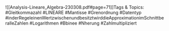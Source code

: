 
![[Analysis-Lineare_Algebra-230308.pdf#page=71]]Tags & Topics:
   #Gleitkommazahl
   #LINEARE
   #Mantisse
   #Grenordnung
   #Datentyp
   #inderRegeleinenWertzwischenundbesitztwirddieApproximationimSchnittberalleZahlen
   #Logarithmen
   #Bbinee
   #Nherung
   #Zahlmultipliziert